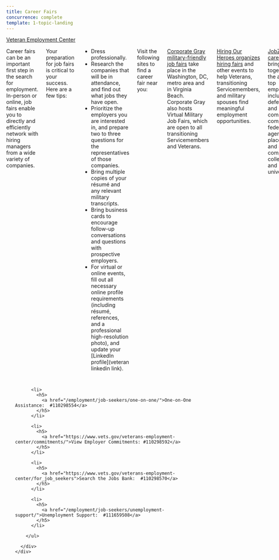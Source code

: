 ```yaml
---
title: Career Fairs
concurrence: complete
template: 1-topic-landing
---
```


<div class="main" role="main" markdown="0">

<div class="action-bar">
  <div class="row">
    <div class="small-12 columns">
      <a class="usa-button-primary" href="https://www.vets.gov/veterans-employment-center/">Veteran Employment Center</a>
    </div>
  </div>
</div>

<div class="section one" markdown="0">
<div class="primary" markdown="0">
<div class="row" markdown="0">
<div class="small-12 columns" markdown="1">

Career fairs can be an important first step in the search for employment. In-person or online, job fairs enable you to directly and efficiently network with hiring managers from a wide variety of companies. 

Your preparation for job fairs is critical to your success. Here are a few tips:

- Dress professionally.
- Research the companies that will be in attendance, and find out what jobs they have open.
- Prioritize the employers you are interested in, and prepare two to three questions for the representatives of those companies.
- Bring multiple copies of your résumé and any relevant military transcripts.
- Bring business cards to encourage follow-up conversations and questions with prospective employers.
- For virtual or online events, fill out all necessary online profile requirements (including résumé, references, and a professional high-resolution photo), and update your [LinkedIn profile](veteran linkedin link).

Visit the following sites to find a career fair near you: 

[Corporate Gray military-friendly job fairs](http://www.corporategray.com/jobfairs) take place in the Washington, DC, metro area and in Virginia Beach. Corporate Gray also hosts Virtual Military Job Fairs, which are open to all transitioning Servicemembers and Veterans.
 
[Hiring Our Heroes organizes hiring fairs](https://www.uschamberfoundation.org/events/hiringfairs) and other events to help Veterans, transitioning Servicemembers, and military spouses find meaningful employment opportunities.

[JobZone career fairs](https://www.jobzoneonline.com/) bring together the area’s top employers, including defense and commercial companies, federal agencies, placement and staffing companies, colleges, and universities. 

[Military Officers Association of America (MOAA)](http://www.moaa.org/) hosts six free, live hiring and networking events, as well as quarterly virtual events for Servicemembers and their spouses.

[TechExpoUSA.com](https://techexpousa.com/) serves as an online career center where defense contractors, technology companies, consulting firms, and numerous US governmental agencies can recruit and hire experienced professionals with security clearance.

[Virtual Job Scout](https://www.virtualjobscout.org/), sponsored by the US Chamber of Commerce Foundation’s Hiring Our Heroes, connects Veterans, transitioning Servicemembers, and military spouses with recruiters online. 

[Veteran Recruiting job fairs](http://veteranrecruiting.com/) are virtual events that give job seekers the opportunity to chat live with employers online. Employers are also available offline.


</div>
</div>
</div>


<div class="navigation">
  <div class="row">
    <div class="small-12 columns">
        <ul class="small-block-grid-1 medium-block-grid-3 cards small">

          <li>
            <h5>
              <a href="/employment/job-seekers/one-on-one/">One-on-One Assistance:  #110298554</a>
            </h5>  
          </li>

          <li>
            <h5>
              <a href="https://www.vets.gov/veterans-employment-center/commitments/">View Employer Commitments: #110298592</a>
            </h5>  
          </li>

          <li>
            <h5>
              <a href="https://www.vets.gov/veterans-employment-center/for_job_seekers">Search the Jobs Bank:  #110298570</a>
            </h5>  
          </li>  

          <li>
            <h5>
              <a href="/employment/job-seekers/unemployment-support/">Unemployment Support:  #111659508</a>
            </h5>  
          </li>    

        </ul>

      </div>
    </div>  
  </div>






</div>
